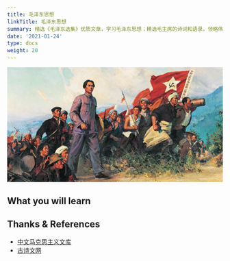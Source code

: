 ```yaml
---
title: 毛泽东思想
linkTitle: 毛泽东思想
summary: 精选《毛泽东选集》优质文章，学习毛泽东思想；精选毛主席的诗词和语录，领略伟人的雄才大略。
date: '2021-01-24'
type: docs
weight: 20
---
```


![](cover.jpg)

## What you will learn

## Thanks & References

- [中文马克思主义文库](https://www.marxists.org/chinese/index.html)
- [古诗文网](https://www.gushiwen.cn/)